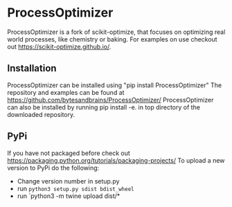 # ProcessOptimizer

ProcessOptimizer is a fork of scikit-optimize, that focuses on optimizing real world processes, like chemistry or baking.
For examples on use checkout out https://scikit-optimize.github.io/.

## Installation
ProcessOptimizer can be installed using "pip install ProcessOptimizer"
The repository and examples can be found at https://github.com/bytesandbrains/ProcessOptimizer/
ProcessOptimizer can also be installed by running pip install -e. in top directory of the downloaded repository.

## PyPi
If you have not packaged before check out https://packaging.python.org/tutorials/packaging-projects/
To upload a new version to PyPi do the following:
* Change version number in setup.py
* run `python3 setup.py sdist bdist_wheel`
* run `python3 -m twine upload dist/*